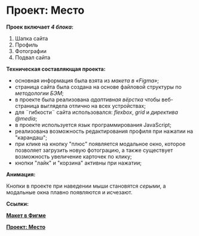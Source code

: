 # Проект: Место

**Проек включает *4 блока*:**
1. Шапка сайта
2. Профиль
3. Фотографии
4. Подвал сайта

**Техническая составляющая проекта:**

* основная информация была взята из *макета в «Figma»*; 
* cтраница сайта была создана на основе файловой структуры по *методологии БЭМ*;
* в проекте была реализована *адаптивная вёрстка* чтобы веб-страница выглядела отлично на всех устройствах;
* для ¨гибкости¨ сайта использовался: *flexbox*, *grid* и *директива @media*;
* в проекте используется язык программирования JavaScript;
* реализована возможность редактирования профиля при нажатии на "карандаш";
* при клике на кнопку "плюс" появляется модальное окно, которое позволяет загрузить новую фотограцию, а также существует возможность увеличение карточек по клику;
* кнопки "лайк" и "корзина" активны при нажатии; 

**Анимация:**

Кнопки в проекте при наведении мыши становятся *серыми*, а модальные окна плавно появляются и исчезают.


**Ссылки:**

 **[Макет в Фигме](https://www.figma.com/file/bjyvbKKJN2naO0ucURl2Z0/JavaScript.-Sprint-5?node-id=0%3A1)**

**[Проект: Место](https://nadezdapl.github.io/mesto/)**